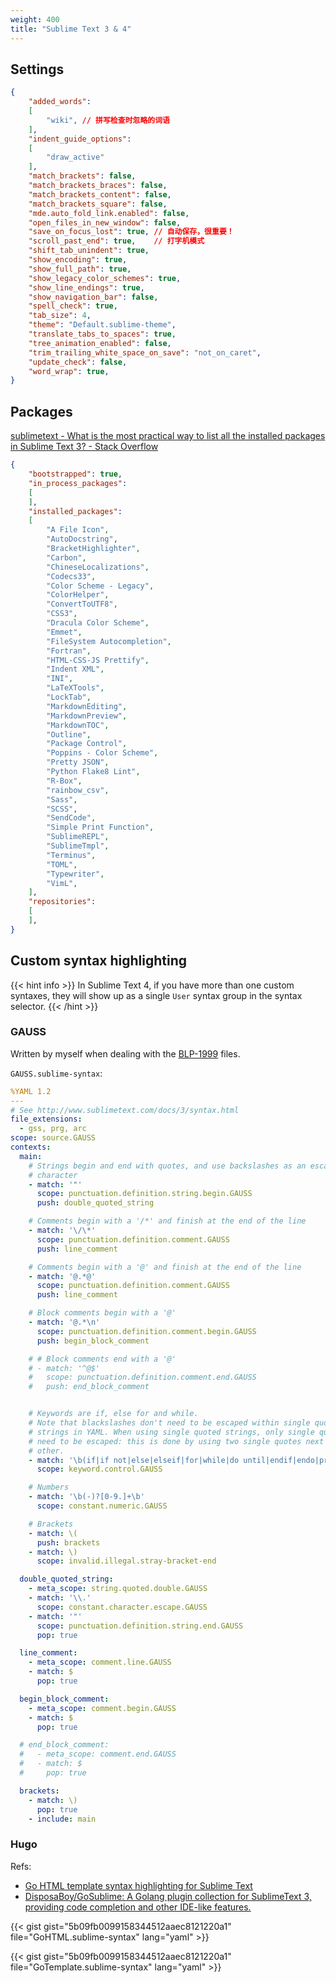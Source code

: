 ```yaml
---
weight: 400
title: "Sublime Text 3 & 4"
---
```


## Settings

<!-- <span class="gist__name">Preferences.sublime-settings<span class="gist__name--lang">json</span></span> -->

```json {hl_lines="16"}
{
    "added_words":
    [
        "wiki", // 拼写检查时忽略的词语
    ],
    "indent_guide_options":
    [
        "draw_active"
    ],
    "match_brackets": false,
    "match_brackets_braces": false,
    "match_brackets_content": false,
    "match_brackets_square": false,
    "mde.auto_fold_link.enabled": false,
    "open_files_in_new_window": false,
    "save_on_focus_lost": true, // 自动保存，很重要！
    "scroll_past_end": true,    // 打字机模式
    "shift_tab_unindent": true,
    "show_encoding": true,
    "show_full_path": true,
    "show_legacy_color_schemes": true,
    "show_line_endings": true,
    "show_navigation_bar": false,
    "spell_check": true,
    "tab_size": 4,
    "theme": "Default.sublime-theme",
    "translate_tabs_to_spaces": true,
    "tree_animation_enabled": false,
    "trim_trailing_white_space_on_save": "not_on_caret",
    "update_check": false,
    "word_wrap": true,
}
```

## Packages

[sublimetext - What is the most practical way to list all the installed packages in Sublime Text 3? - Stack Overflow](https://stackoverflow.com/a/30006324)

<!-- <span class="gist__name">Package Control.sublime-settings<span class="gist__name--lang">json</span></span> -->

```json
{
    "bootstrapped": true,
    "in_process_packages":
    [
    ],
    "installed_packages":
    [
        "A File Icon",
        "AutoDocstring",
        "BracketHighlighter",
        "Carbon",
        "ChineseLocalizations",
        "Codecs33",
        "Color Scheme - Legacy",
        "ColorHelper",
        "ConvertToUTF8",
        "CSS3",
        "Dracula Color Scheme",
        "Emmet",
        "FileSystem Autocompletion",
        "Fortran",
        "HTML-CSS-JS Prettify",
        "Indent XML",
        "INI",
        "LaTeXTools",
        "LockTab",
        "MarkdownEditing",
        "MarkdownPreview",
        "MarkdownTOC",
        "Outline",
        "Package Control",
        "Poppins - Color Scheme",
        "Pretty JSON",
        "Python Flake8 Lint",
        "R-Box",
        "rainbow_csv",
        "Sass",
        "SCSS",
        "SendCode",
        "Simple Print Function",
        "SublimeREPL",
        "SublimeTmpl",
        "Terminus",
        "TOML",
        "Typewriter",
        "VimL",
    ],
    "repositories":
    [
    ],
}
````


## Custom syntax highlighting

{{< hint info >}}
In Sublime Text 4, if you have more than one custom syntaxes, they will show up as a single `User` syntax group in the syntax selector.
{{< /hint >}}

### GAUSS

Written by myself when dealing with the [BLP-1999](https://github.com/loikein/BLP-1999-archive) files.

`GAUSS.sublime-syntax`:

```yaml
%YAML 1.2
---
# See http://www.sublimetext.com/docs/3/syntax.html
file_extensions:
  - gss, prg, arc
scope: source.GAUSS
contexts:
  main:
    # Strings begin and end with quotes, and use backslashes as an escape
    # character
    - match: '"'
      scope: punctuation.definition.string.begin.GAUSS
      push: double_quoted_string

    # Comments begin with a '/*' and finish at the end of the line
    - match: '\/\*'
      scope: punctuation.definition.comment.GAUSS
      push: line_comment

    # Comments begin with a '@' and finish at the end of the line
    - match: '@.*@'
      scope: punctuation.definition.comment.GAUSS
      push: line_comment

    # Block comments begin with a '@'
    - match: '@.*\n'
      scope: punctuation.definition.comment.begin.GAUSS
      push: begin_block_comment

    # # Block comments end with a '@'
    # - match: '^@$'
    #   scope: punctuation.definition.comment.end.GAUSS
    #   push: end_block_comment


    # Keywords are if, else for and while.
    # Note that blackslashes don't need to be escaped within single quoted
    # strings in YAML. When using single quoted strings, only single quotes
    # need to be escaped: this is done by using two single quotes next to each
    # other.
    - match: '\b(if|if not|else|elseif|for|while|do until|endif|endo|proc|retp|endp)\b'
      scope: keyword.control.GAUSS

    # Numbers
    - match: '\b(-)?[0-9.]+\b'
      scope: constant.numeric.GAUSS

    # Brackets
    - match: \(
      push: brackets
    - match: \)
      scope: invalid.illegal.stray-bracket-end

  double_quoted_string:
    - meta_scope: string.quoted.double.GAUSS
    - match: '\\.'
      scope: constant.character.escape.GAUSS
    - match: '"'
      scope: punctuation.definition.string.end.GAUSS
      pop: true

  line_comment:
    - meta_scope: comment.line.GAUSS
    - match: $
      pop: true

  begin_block_comment:
    - meta_scope: comment.begin.GAUSS
    - match: $
      pop: true

  # end_block_comment:
  #   - meta_scope: comment.end.GAUSS
  #   - match: $
  #     pop: true

  brackets:
    - match: \)
      pop: true
    - include: main
```

### Hugo

Refs:

- [Go HTML template syntax highlighting for Sublime Text](https://gist.github.com/jozsefsallai/5b09fb0099158344512aaec8121220a1)
- [DisposaBoy/GoSublime: A Golang plugin collection for SublimeText 3, providing code completion and other IDE-like features.](https://github.com/DisposaBoy/GoSublime)

{{< gist
gist="5b09fb0099158344512aaec8121220a1"
file="GoHTML.sublime-syntax"
lang="yaml" >}}

{{< gist
gist="5b09fb0099158344512aaec8121220a1"
file="GoTemplate.sublime-syntax"
lang="yaml" >}}
